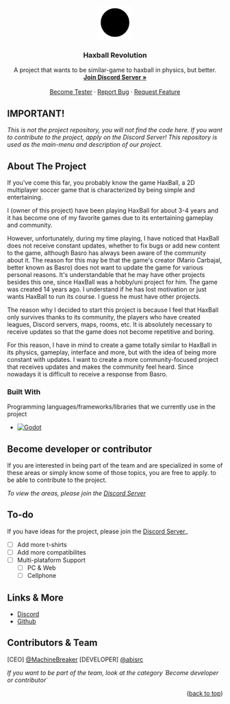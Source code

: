 <!-- PROJECT LOGO -->
<br />
<div align="center">
  <a href="https://github.com/othneildrew/Best-README-Template">
    <img src="images/logo.png" alt="Logo" width="80" height="80">
  </a>

  <h3 align="center">Haxball Revolution</h3>

  <p align="center">
    A project that wants to be similar-game to haxball in physics, but better.
    <br />
    <a href="https://discord.gg/C9umzZVy6s"><strong>Join Discord Server »</strong></a>
    <br />
    <br />
    <a href="https://discord.gg/C9umzZVy6s">Become Tester</a>
    ·
    <a href="https://discord.gg/C9umzZVy6s">Report Bug</a>
    ·
    <a href="https://discord.gg/C9umzZVy6s">Request Feature</a>
  </p>
</div>


## IMPORTANT!

_This is not the project repository, you will not find the code here. If you want to contribute to the project, apply on the Discord Server!_
_This repository is used as the main-menu and description of our project._

<!-- ABOUT THE PROJECT -->
## About The Project

If you've come this far, you probably know the game HaxBall, a 2D multiplayer soccer game that is characterized by being simple and entertaining.

I (owner of this project) have been playing HaxBall for about 3-4 years and it has become one of my favorite games due to its entertaining gameplay and community.

However, unfortunately, during my time playing, I have noticed that HaxBall does not receive constant updates, whether to fix bugs or add new content to the game, although Basro has always been aware of the community about it. The reason for this may be that the game's creator (Mario Carbajal, better known as Basro) does not want to update the game for various personal reasons. It's understandable that he may have other projects besides this one, since HaxBall was a hobby/uni project for him. The game was created 14 years ago. I understand if he has lost motivation or just wants HaxBall to run its course. I guess he must have other projects.

The reason why I decided to start this project is because I feel that HaxBall only survives thanks to its community, the players who have created leagues, Discord servers, maps, rooms, etc. It is absolutely necessary to receive updates so that the game does not become repetitive and boring.

For this reason, I have in mind to create a game totally similar to HaxBall in its physics, gameplay, interface and more, but with the idea of ​​being more constant with updates. I want to create a more community-focused project that receives updates and makes the community feel heard. Since nowadays it is difficult to receive a response from Basro.

### Built With

Programming languages/frameworks/libraries that we currently use in the project
* [![Godot][godot-url]][godot-shield]
<!--  [![React][React.js]][React-url]

<p align="right">(<a href="#readme-top">back to top</a>)</p>


<!-- USAGE EXAMPLES -->
## Become developer or contributor

If you are interested in being part of the team and are specialized in some of these areas or simply know some of those topics, you are free to apply. to be able to contribute to the project.

_To view the areas, please join the [Discord Server](https://discord.gg/NdPQdPSpXh)_



<!-- ROADMAP -->
## To-do 

If you have ideas for the project, please join the [Discord Server](https://discord.gg/NdPQdPSpXh)_

- [ ] Add more t-shirts
- [ ] Add more compatibilites
- [ ] Multi-plataform Support
    - [ ] PC & Web
    - [ ] Cellphone
     
<!-- LICENSE -->

## Links & More

- [Discord](https://discord.gg/C9umzZVy6s)
- [Github](https://github.com/Haxball-Revolution/)

<!-- CONTACT -->
## Contributors & Team

[CEO] [@MachineBreaker](https://github.com/machinebreaker)
[DEVELOPER] [@abisrc](https://github.com/abisrc)

_If you want to be part of the team, look at the category ´Become developer or contributor´_

<p align="right">(<a href="#readme-top">back to top</a>)</p>


<!-- MARKDOWN LINKS & IMAGES -->
<!-- https://www.markdownguide.org/basic-syntax/#reference-style-links -->
[contributors-shield]: https://img.shields.io/github/contributors/othneildrew/Best-README-Template.svg?style=for-the-badge
[contributors-url]: https://github.com/othneildrew/Best-README-Template/graphs/contributors
[forks-shield]: https://img.shields.io/github/forks/othneildrew/Best-README-Template.svg?style=for-the-badge
[forks-url]: https://github.com/othneildrew/Best-README-Template/network/members
[stars-shield]: https://img.shields.io/github/stars/othneildrew/Best-README-Template.svg?style=for-the-badge
[stars-url]: https://github.com/othneildrew/Best-README-Template/stargazers
[issues-shield]: https://img.shields.io/github/issues/othneildrew/Best-README-Template.svg?style=for-the-badge
[issues-url]: https://github.com/othneildrew/Best-README-Template/issues
[license-shield]: https://img.shields.io/github/license/othneildrew/Best-README-Template.svg?style=for-the-badge
[license-url]: https://github.com/othneildrew/Best-README-Template/blob/master/LICENSE.txt
[linkedin-shield]: https://img.shields.io/badge/-LinkedIn-black.svg?style=for-the-badge&logo=linkedin&colorB=555
[linkedin-url]: https://linkedin.com/in/othneildrew
[product-screenshot]: images/screenshot.png
[godot-url]: https://godotengine.org/
[godot-shield]: https://img.shields.io/badge/Godot%20Engine-478CBF?logo=godotengine&logoColor=fff&style=flat
[JQuery-url]: https://jquery.com 
